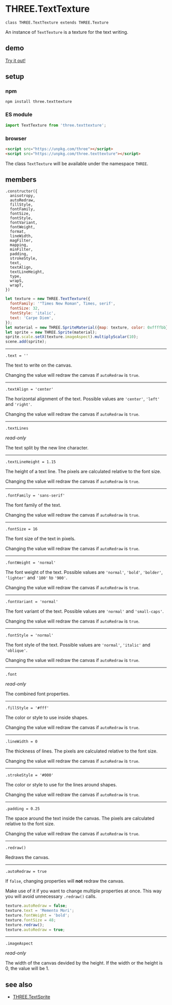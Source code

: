 # THREE.TextTexture

`class THREE.TextTexture extends THREE.Texture`

An instance of `TextTexture` is a texture for the text writing.

## demo

[Try it out!](https://seregpie.github.io/THREE.TextTexture/)

## setup

### npm

```shell
npm install three.texttexture
```

### ES module

```javascript
import TextTexture from 'three.texttexture';
```

### browser

```html
<script src="https://unpkg.com/three"></script>
<script src="https://unpkg.com/three.texttexture"></script>
```

The class `TextTexture` will be available under the namespace `THREE`.

## members

```
.constructor({
  anisotropy,
  autoRedraw,
  fillStyle,
  fontFamily,
  fontSize,
  fontStyle,
  fontVariant,
  fontWeight,
  format,
  lineWidth,
  magFilter,
  mapping,
  minFilter,
  padding,
  strokeStyle,
  text,
  textAlign,
  textLineHeight,
  type,
  wrapS,
  wrapT,
})
```

```javascript
let texture = new THREE.TextTexture({
  fontFamily: '"Times New Roman", Times, serif',
  fontSize: 32,
  fontStyle: 'italic',
  text: 'Carpe Diem',
});
let material = new THREE.SpriteMaterial({map: texture, color: 0xffffbb});
let sprite = new THREE.Sprite(material);
sprite.scale.setX(texture.imageAspect).multiplyScalar(10);
scene.add(sprite);
```

---

`.text = ''`

The text to write on the canvas.

Changing the value will redraw the canvas if `autoRedraw` is `true`.

---

`.textAlign = 'center'`

The horizontal alignment of the text. Possible values are `'center'`, `'left'` and `'right'`.

Changing the value will redraw the canvas if `autoRedraw` is `true`.

---

`.textLines`

*read-only*

The text split by the new line character.

---

`.textLineHeight = 1.15`

The height of a text line. The pixels are calculated relative to the font size.

Changing the value will redraw the canvas if `autoRedraw` is `true`.

---

`.fontFamily = 'sans-serif'`

The font family of the text.

Changing the value will redraw the canvas if `autoRedraw` is `true`.

---

`.fontSize = 16`

The font size of the text in pixels.

Changing the value will redraw the canvas if `autoRedraw` is `true`.

---

`.fontWeight = 'normal'`

The font weight of the text. Possible values are `'normal'`, `'bold'`, `'bolder'`, `'lighter'` and `'100'` to `'900'`.

Changing the value will redraw the canvas if `autoRedraw` is `true`.

---

`.fontVariant = 'normal'`

The font variant of the text. Possible values are `'normal'` and `'small-caps'`.

Changing the value will redraw the canvas if `autoRedraw` is `true`.

---

`.fontStyle = 'normal'`

The font style of the text. Possible values are `'normal'`, `'italic'` and `'oblique'`.

Changing the value will redraw the canvas if `autoRedraw` is `true`.

---

`.font`

*read-only*

The combined font properties.

---

`.fillStyle = '#fff'`

The color or style to use inside shapes.

Changing the value will redraw the canvas if `autoRedraw` is `true`.

---

`.lineWidth = 0`

The thickness of lines. The pixels are calculated relative to the font size.

Changing the value will redraw the canvas if `autoRedraw` is `true`.

---

`.strokeStyle = '#000'`

The color or style to use for the lines around shapes.

Changing the value will redraw the canvas if `autoRedraw` is `true`.

---

`.padding = 0.25`

The space around the text inside the canvas. The pixels are calculated relative to the font size.

Changing the value will redraw the canvas if `autoRedraw` is `true`.

---

`.redraw()`

Redraws the canvas.

---

`.autoRedraw = true`

If `false`, changing properties will **not** redraw the canvas.

Make use of it if you want to change multiple properties at once. This way you will avoid unnecessary `.redraw()` calls.

```javascript
texture.autoRedraw = false;
texture.text = 'Memento Mori';
texture.fontWeight = 'bold';
texture.fontSize = 48;
texture.redraw();
texture.autoRedraw = true;
```

---

`.imageAspect`

*read-only*

The width of the canvas devided by the height. If the width or the height is 0, the value will be 1.

## see also

- [THREE.TextSprite](https://github.com/SeregPie/THREE.TextSprite)
